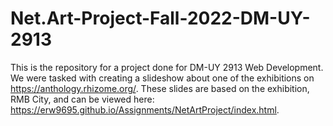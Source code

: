 # Net.Art-Project-Fall-2022-DM-UY-2913

This is the repository for a project done for DM-UY 2913 Web Development.  We were tasked with creating a slideshow about one of the exhibitions on https://anthology.rhizome.org/.  These slides are based on the exhibition, RMB City, and can be viewed here: https://erw9695.github.io/Assignments/NetArtProject/index.html.
